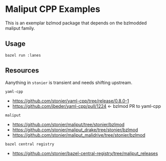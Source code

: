 # Maliput CPP Examples

This is an exemplar bzlmod package that depends on the bzlmodded maliput family.

## Usage

```
bazel run :lanes
```

## Resources

Aanything in `stonier` is transient and needs shifting upstream.

`yaml-cpp`

* https://github.com/stonier/yaml-cpp/tree/release/0.8.0-1
* https://github.com/jbeder/yaml-cpp/pull/1224 &larr; bzlmod PR to yaml-cpp

`maliput`

* https://github.com/stonier/maliput/tree/stonier/bzlmod
* https://github.com/stonier/maliput_drake/tree/stonier/bzlmod
* https://github.com/stonier/maliput_malidrive/tree/stonier/bzlmod

`bazel central registry`

* https://github.com/stonier/bazel-central-registry/tree/maliput_releases
